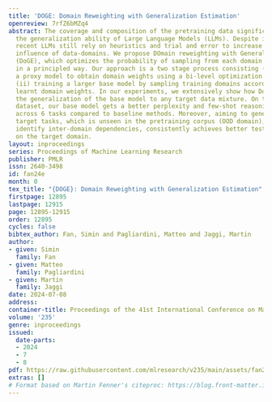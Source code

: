 ```yaml
---
title: 'DOGE: Domain Reweighting with Generalization Estimation'
openreview: 7rfZ6bMZq4
abstract: The coverage and composition of the pretraining data significantly impacts
  the generalization ability of Large Language Models (LLMs). Despite its importance,
  recent LLMs still rely on heuristics and trial and error to increase or reduce the
  influence of data-domains. We propose DOmain reweighting with Generalization Estimation
  (DoGE), which optimizes the probability of sampling from each domain (domain weights)
  in a principled way. Our approach is a two stage process consisting (i) training
  a proxy model to obtain domain weights using a bi-level optimization algorithm;
  (ii) training a larger base model by sampling training domains according to the
  learnt domain weights. In our experiments, we extensively show how DoGE improves
  the generalization of the base model to any target data mixture. On the SlimPajama
  dataset, our base model gets a better perplexity and few-shot reasoning accuracies
  across 6 tasks compared to baseline methods. Moreover, aiming to generalize to out-of-domain
  target tasks, which is unseen in the pretraining corpus (OOD domain), DoGE can effectively
  identify inter-domain dependencies, consistently achieves better test perplexity
  on the target domain.
layout: inproceedings
series: Proceedings of Machine Learning Research
publisher: PMLR
issn: 2640-3498
id: fan24e
month: 0
tex_title: "{DOGE}: Domain Reweighting with Generalization Estimation"
firstpage: 12895
lastpage: 12915
page: 12895-12915
order: 12895
cycles: false
bibtex_author: Fan, Simin and Pagliardini, Matteo and Jaggi, Martin
author:
- given: Simin
  family: Fan
- given: Matteo
  family: Pagliardini
- given: Martin
  family: Jaggi
date: 2024-07-08
address:
container-title: Proceedings of the 41st International Conference on Machine Learning
volume: '235'
genre: inproceedings
issued:
  date-parts:
  - 2024
  - 7
  - 8
pdf: https://raw.githubusercontent.com/mlresearch/v235/main/assets/fan24e/fan24e.pdf
extras: []
# Format based on Martin Fenner's citeproc: https://blog.front-matter.io/posts/citeproc-yaml-for-bibliographies/
---
```

